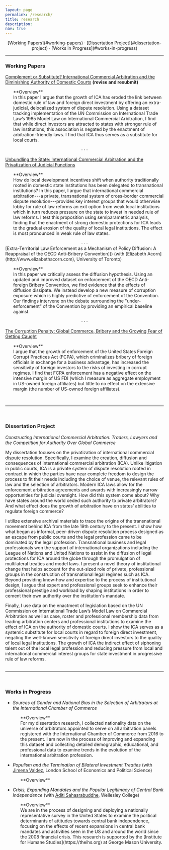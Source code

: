 ```yaml
---
layout: page
permalink: /research/
title: research
description:
nav: true
---
```

<div align="center" markdown="1">
[Working Papers](#working-papers) &middot; [Dissertation Project](#dissertation-project) &middot; [Works in Progress](#works-in-progress)
</div>

<hr class="sectiondiv">

### Working Papers

[Complement or Substitute? International Commercial Arbitration and the Diminishing Authority of Domestic Courts]() **(revise and resubmit)**
<p style="margin-left:5%" markdown="1">
**Overview**<br>
In this paper I argue that the growth of ICA has eroded the link between domestic rule of law and foreign direct investment by offering an extra-judicial, delocalized system of dispute resolution. Using a dataset tracking implementation of the UN Commission on International Trade Law’s 1985 Model Law on International Commercial Arbitration, I find that while direct investors are attracted to states with stronger rule of law institutions, this association is negated by the enactment of arbitration-friendly laws. I find that ICA thus serves as a substitute for local courts.</p>

<center>&middot; &middot; &middot;</center>

[Unbundling the State: International Commercial Arbitration and the Privatization of Judicial Functions]()
<p style="margin-left:5%" markdown="1">
**Overview**<br>
How do local development incentives shift when authority traditionally rooted in domestic state institutions has been delegated to transnational institutions? In this paper, I argue that international commercial arbitration---a private, transnational system of cross-border commercial dispute resolution---provides key interest groups that would otherwise lobby for rule of law reforms an exit option from weak local institutions which in turn reduces pressure on the state to invest in needed rule of law reforms. I test this proposition using semiparametric analysis, finding that the enactment of strong domestic protections for ICA leads to the gradual erosion of the quality of local legal institutions. The effect is most pronounced in weak rule of law states.</p>

<center>&middot; &middot; &middot;</center>
<!-->
[Extra-Territorial Law Enforcement as a Mechanism of Policy Diffusion: A Reappraisal of the OECD Anti-Bribery Convention]() (with [Elizabeth Acorn](http://www.elizabethacorn.com), University of Toronto)
<p style="margin-left:5%" markdown="1">
**Overview**<br>
In this paper we critically assess the diffusion hypothesis. Using an updated and improved dataset on enforcement of the OECD Anti-foreign Bribery Convention, we find evidence that the effects of diffusion dissipate. We instead develop a new measure of corruption exposure which is highly predictive of enforcement of the Convention. Our findings intervene on the debate surrounding the "under-enforcement" of the Convention by providing an empirical baseline against.
</p>
<!-->

<center>&middot; &middot; &middot;</center>

[The Corruption Penalty: Global Commerce, Bribery and the Growing Fear of Getting Caught]()
<p style="margin-left:5%" markdown="1">
**Overview**<br>
I argue that the growth of enforcement of the United States Foreign Corrupt Practices Act (FCPA), which criminalizes bribery of foreign officials in exchange for a business advantage, has increased the sensitivity of foreign investors to the risks of investing in corrupt regimes. I find that FCPA enforcement has a negative effect on the intensive margin of US FDI (which I measure as aggregate employment in US-owned foreign affiliates) but little to no effect on the extensive margin (the number of US-owned foreign affiliates).</p><br>

<hr class="sectiondiv"><br>

### Dissertation Project

*Constructing International Commercial Arbitration: Traders, Lawyers and the Competition for Authority Over Global Commerce*

My dissertation focuses on the privatization of international commercial dispute resolution. Specifically, I examine the creation, diffusion and consequences of international commercial arbitration (ICA). Unlike litigation in public courts, ICA is a private system of dispute resolution rooted in contract in which the parties have near complete freedom to design the process to fit their needs including the choice of venue, the relevant rules of law and the selection of arbitrators. Modern ICA laws allow for the enforcement arbitration agreements and awards with increasingly narrow opportunities for judicial oversight. How did this system come about? Why have states around the world ceded such authority to private arbitrators? And what effect does the growth of arbitration have on states’ abilities to regulate foreign commerce?

I utilize extensive archival materials to trace the origins of the transnational movement behind ICA from the late 19th century to the present. I show how what began as informal, peer-driven dispute resolution process designed as an escape from public courts and the legal profession came to be dominated by the legal profession. Transnational business and legal professionals won the support of international organizations including the League of Nations and United Nations to assist in the diffusion of legal protections for ICA around the globe through the promulgation of multilateral treaties and model laws. I present a novel theory of institutional change that helps account for the out-sized role of private, professional groups in the construction of transnational legal regimes such as ICA. Beyond providing know-how and expertise to the process of institutional design, I argue that expert and professional groups seek to enhance their professional prestige and workload by shaping institutions in order to cement their own authority over the institution's mandate.

Finally, I use data on the enactment of legislation based on the UN Commission on International Trade Law’s Model Law on Commercial Arbitration as well as case, roster and professional membership data from leading arbitration centers and professional institutions to examine the effect of ICA on the authority of domestic courts. I show the ICA serves as a systemic substitute for local courts in regard to foreign direct investment, negating the well-known sensitivity of foreign direct investors to the quality of local legal institutions. The growth of ICA the indirect effect of siphoning talent out of the local legal profession and reducing pressure from local and international commercial interest groups for state investment in progressive rule of law reforms.<br><br>

<hr class="sectiondiv"><br>

### Works in Progress

- *Sources of Gender and National Bias in the Selection of Arbitrators at the International Chamber of Commerce*
  <p style="margin-left:5%" markdown="1">
  **Overview**<br>
  For my dissertation research, I collected nationality data on the universe of arbitrators appointed to serve on all arbitration panels registered with the International Chamber of Commerce from 2016 to the present. I am now in the process of improving and expanding this dataset and collecting detailed demographic, educational, and professional data to examine trends in the evolution of the international arbitration profession.</p>

- *Populism and the Termination of Bilateral Investment Treaties* (with [Jimena Valdez](https://jimenavaldez.weebly.com), London School of Economics and Political Science)
  <p style="margin-left:5%" markdown="1">
  **Overview**<br>

  </p>

- *Crisis, Expanding Mandates and the Popular Legitimacy of Central Bank Independence* (with [Aditi Sahasrabuddhe](https://aditisahasrabuddhe.com), Wellesley College)
  <p style="margin-left:5%" markdown="1">
  **Overview**<br>
  We are in the process of designing and deploying a nationally representative survey in the United States to examine the political determinants of attitudes towards central bank independence, focusing on the effects of recent expansions in central bank mandates and activities seen in the US and around the world since the 2008 financial crisis. This research is supported by the [Institute for Humane Studies](https://theihs.org) at George Mason University.</p>
